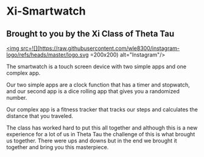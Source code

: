 # Xi-Smartwatch
## Brought to you by the Xi Class of Theta Tau

<a href="https://www.instagram.com/csufthetatau/"><img src=![](https://raw.githubusercontent.com/wle8300/instagram-logo/refs/heads/master/logo.svg =200x200) alt="Instagram"/>

The smartwatch is a touch screen device with two simple apps and one complex app.

Our two simple apps are a clock function that has a timer and stopwatch, and our second app
is a dice rolling app that gives you a randomized number.

Our complex app is a fitness tracker that tracks our steps and calculates the distance that you
traveled.

The class has worked hard to put this all together and although this is a new experience for
a lot of us in Theta Tau the challenge of this is what brought us together. There were ups and
downs but in the end we brought it together and bring you this masterpiece.